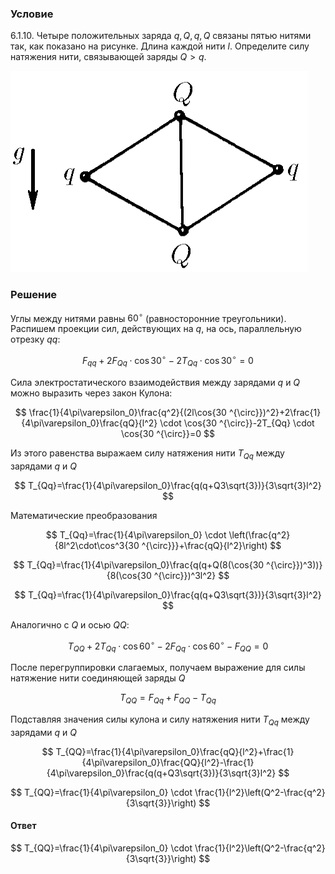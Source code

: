 ###  Условие

$6.1.10.$ Четыре положительных заряда $q, Q, q, Q$ связаны пятью нитями так, как показано на рисунке. Длина каждой нити $l$. Определите силу натяжения нити, связывающей заряды $Q > q$.

![ К задаче $6.1.10$ |476x322, 39%](../../img/6.1.10/statement.png)

### Решение

Углы между нитями равны $60^{\circ}$ (равносторонние треугольники). Распишем проекции сил, действующих на $q$, на ось, параллельную отрезку $qq$:

$$
F_{qq}+2F_{Qq} \cdot \cos{30 ^{\circ}}-2T_{Qq} \cdot \cos{30 ^{\circ}}=0
$$

Сила электростатического взаимодействия между зарядами $q$ и $Q$ можно выразить через закон Кулона:

$$
\frac{1}{4\pi\varepsilon_0}\frac{q^2}{(2l\cos{30 ^{\circ}})^2}+2\frac{1}{4\pi\varepsilon_0}\frac{qQ}{l^2} \cdot \cos{30 ^{\circ}}-2T_{Qq} \cdot \cos{30 ^{\circ}}=0
$$

Из этого равенства выражаем силу натяжения нити $T_{Qq}$ между зарядами $q$ и $Q$

$$
T_{Qq}=\frac{1}{4\pi\varepsilon_0}\frac{q(q+Q3\sqrt{3})}{3\sqrt{3}l^2}
$$

Математические преобразования

$$
T_{Qq}=\frac{1}{4\pi\varepsilon_0} \cdot \left(\frac{q^2}{8l^2\cdot\cos^3{30 ^{\circ}}}+\frac{qQ}{l^2}\right)
$$

$$
T_{Qq}=\frac{1}{4\pi\varepsilon_0}\frac{q(q+Q(8(\cos{30 ^{\circ}})^3))}{8(\cos{30 ^{\circ}})^3l^2}
$$

$$
T_{Qq}=\frac{1}{4\pi\varepsilon_0}\frac{q(q+Q3\sqrt{3})}{3\sqrt{3}l^2}
$$

Аналогично с $Q$ и осью $QQ$:

$$
T_{QQ}+2T_{Qq} \cdot \cos{60 ^{\circ}}-2F_{Qq} \cdot \cos{60 ^{\circ}}-F_{QQ}=0
$$

После перегруппировки слагаемых, получаем выражение для силы натяжение нити соединяющей заряды $Q$

$$
T_{QQ}=F_{Qq}+F_{QQ}-T_{Qq}
$$

Подставляя значения силы кулона и силу натяжения нити $T_{Qq}$ между зарядами $q$ и $Q$

$$
T_{QQ}=\frac{1}{4\pi\varepsilon_0}\frac{qQ}{l^2}+\frac{1}{4\pi\varepsilon_0}\frac{QQ}{l^2}-\frac{1}{4\pi\varepsilon_0}\frac{q(q+Q3\sqrt{3})}{3\sqrt{3}l^2}
$$

$$
T_{QQ}=\frac{1}{4\pi\varepsilon_0} \cdot \frac{1}{l^2}\left(Q^2-\frac{q^2}{3\sqrt{3}}\right)
$$

#### Ответ

$$
T_{QQ}=\frac{1}{4\pi\varepsilon_0} \cdot \frac{1}{l^2}\left(Q^2-\frac{q^2}{3\sqrt{3}}\right)
$$